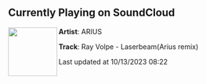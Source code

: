 ## Currently Playing on SoundCloud

[<img align="left" width="100" src="https://i1.sndcdn.com/artworks-BdyqvgaK6MpPC5la-EZ7aQA-t500x500.jpg">](https://soundcloud.com/ariusofficial/ray-volpe-laserbeamarius-remix)

**Artist**: ARIUS 

**Track**: Ray Volpe - Laserbeam(Arius remix)

Last updated at 10/13/2023 08:22
